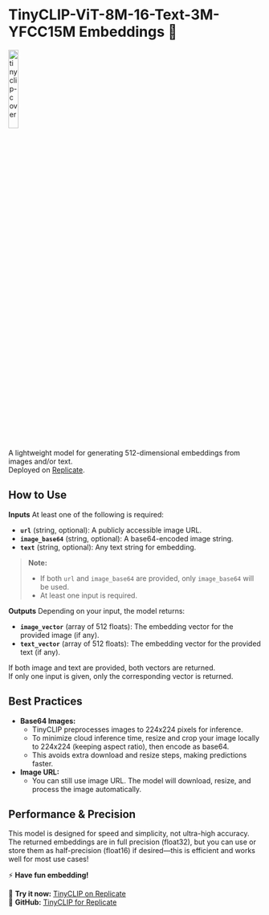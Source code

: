 # TinyCLIP-ViT-8M-16-Text-3M-YFCC15M Embeddings 🚀

<img src="https://github.com/user-attachments/assets/1ba89e72-f86c-4dd3-b272-51d7c80424ed" width="20%" alt="tinyclip-cover">

A lightweight model for generating 512-dimensional embeddings from images and/or text.  
Deployed on [Replicate](https://replicate.com/negu63/tinyclip).

## How to Use

**Inputs**
At least one of the following is required:

- **`url`** (string, optional): A publicly accessible image URL.  
- **`image_base64`** (string, optional): A base64-encoded image string.  
- **`text`** (string, optional): Any text string for embedding.  

> **Note:**  
> - If both `url` and `image_base64` are provided, only `image_base64` will be used.  
> - At least one input is required.  

**Outputs**
Depending on your input, the model returns:

- **`image_vector`** (array of 512 floats): The embedding vector for the provided image (if any).  
- **`text_vector`** (array of 512 floats): The embedding vector for the provided text (if any).  

If both image and text are provided, both vectors are returned.  
If only one input is given, only the corresponding vector is returned.

## Best Practices

- **Base64 Images:**
    - TinyCLIP preprocesses images to 224x224 pixels for inference.  
    - To minimize cloud inference time, resize and crop your image locally to 224x224 (keeping aspect ratio), then encode as base64.  
    - This avoids extra download and resize steps, making predictions faster.  
- **Image URL:**
    - You can still use image URL. The model will download, resize, and process the image automatically.  


## Performance \& Precision

This model is designed for speed and simplicity, not ultra-high accuracy.  
The returned embeddings are in full precision (float32), but you can use or store them as half-precision (float16) if desired—this is efficient and works well for most use cases!

⚡ **Have fun embedding!**

🚀 **Try it now:** [TinyCLIP on Replicate](https://replicate.com/negu63/tinyclip)  
🔗 **GitHub:** [TinyCLIP for Replicate](https://github.com/negu63/tinyclip)
